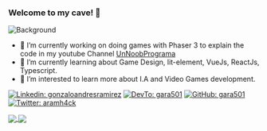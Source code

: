 ### Welcome to my cave! 👋

<!--
**gara501/gara501** is a ✨ _special_ ✨ repository because its `README.md` (this file) appears on your GitHub profile.

Here are some ideas to get you started:

- 🔭 I’m currently working on ...
- 🌱 I’m currently learning ...
- 👯 I’m looking to collaborate on ...
- 🤔 I’m looking for help with ...
- 💬 Ask me about ...
- 📫 How to reach me: ...
- 😄 Pronouns: ...
- ⚡ Fun fact: ...
-->

![Background](https://images.pexels.com/photos/1820770/pexels-photo-1820770.jpeg?auto=compress&cs=tinysrgb&dpr=2&h=250&w=400)


- 🔭 I’m currently working on doing games with Phaser 3 to explain the code in my youtube Channel [UnNoobPrograma](https://www.youtube.com/channel/UCc9WtBjWQ5mgtdzqqQyv_xQ)
- 🌱 I’m currently learning about Game Design, lit-element, VueJs, ReactJs, Typescript.
- 👯 I’m interested to learn more about I.A and Video Games development.

[![Linkedin: gonzaloandresramirez](https://img.shields.io/badge/-linkedin-blue?logo=Linkedin)](https://linkedin.com/in/gonzaloandresramirez/)
[![DevTo: gara501](https://img.shields.io/badge/-devto-red?logo=Dev.To)](https://dev.to/gara501)
[![GitHub: gara501](https://img.shields.io/github/followers/gara501?label=follow&style=social)](https://github.com/gara501)
[![Twitter: aramh4ck](https://img.shields.io/twitter/follow/aramh4ck?style=social)](https://twitter.com/aramh4ck)

<a href="https://github.com/anuraghazra/github-readme-stats">
  <img align="center" src="https://github-readme-stats.vercel.app/api/?username=gara501" />
</a>

<a href="https://github.com/anuraghazra/github-readme-stats">
  <img align="center" src="https://github-readme-stats.vercel.app/api/top-langs/?username=gara501&layout=compact&langs_count=8" />
</a>
